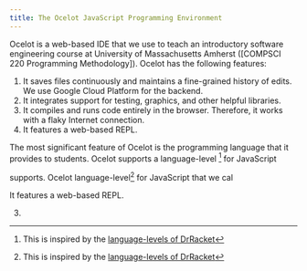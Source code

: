```yaml
---
title: The Ocelot JavaScript Programming Environment
---
```


Ocelot is a web-based IDE that we use to teach an introductory software
engineering course at University of Massachusetts Amherst ([COMPSCI 220
Programming Methodology]). Ocelot has the following features:

1. It saves files continuously and maintains a fine-grained history of edits.
   We use Google Cloud Platform for the backend.
2. It integrates support for testing, graphics, and other helpful libraries.
3. It compiles and runs code entirely in the browser. Therefore, it works with
   a flaky Internet connection.
4. It features a web-based REPL.

The most significant feature of Ocelot is the programming language that
it provides to students. Ocelot supports a language-level [^1] for JavaScript

supports. Ocelot language-level[^1] for JavaScript that we cal

It features a web-based REPL.

3.

[^1]: This is inspired by the [language-levels of DrRacket]

[COMPSCI 220]: https://umass-compsci220.github.io
[language-levels of DrRacket]: (https://docs.racket-lang.org/drracket/htdp-langs.html)